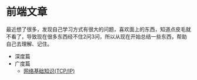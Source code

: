 # 前端文章
最近想了很多，发现自己学习方式有很大的问题，喜欢面上的东西，知道点皮毛就不看了，导致现在很多东西经不住2问3问，所以从现在开始总结一些东西，帮助自己去理解、记住。

- 深度篇
- 广度篇
  - [网络基础知识(TCP/IP)](/广度篇/web及网络基础.md)
